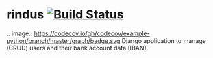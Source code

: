 # rindus [![Build Status](https://travis-ci.org/eduzen/rindus.svg?branch=master)](https://travis-ci.org/eduzen/rindus)
.. image:: https://codecov.io/gh/codecov/example-python/branch/master/graph/badge.svg
Django application to manage (CRUD) users and their bank account data (IBAN).
